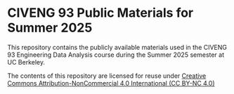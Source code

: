 # CIVENG 93 Public Materials for Summer 2025

This repository contains the publicly available materials used in the CIVENG 93 Engineering Data Analysis course during the Summer 2025 semester at UC Berkeley.

The contents of this repository are licensed for reuse under [Creative Commons Attribution-NonCommercial 4.0 International (CC BY-NC 4.0)](http://creativecommons.org/licenses/by-nc/4.0/)
